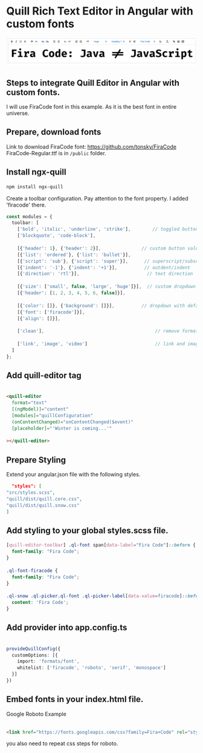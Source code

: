 # Quill Rich Text Editor in Angular with custom fonts

![Beschreibung des Bildes](./img.png)

## Steps to integrate Quill Editor in Angular with custom fonts.

I will use FiraCode font in this example. As it is the best font in entire universe.

## Prepare, download fonts

Link to download FiraCode font: https://github.com/tonsky/FiraCode
FiraCode-Regular.ttf is in `/public` folder.

## Install ngx-quill

```bash	
npm install ngx-quill
```

Create a toolbar configuration. Pay attention to the font property. I added 'firacode' there.

```typescript
const modules = {
  toolbar: [
    ['bold', 'italic', 'underline', 'strike'],        // toggled buttons
    ['blockquote', 'code-block'],

    [{'header': 1}, {'header': 2}],               // custom button values
    [{'list': 'ordered'}, {'list': 'bullet'}],
    [{'script': 'sub'}, {'script': 'super'}],      // superscript/subscript
    [{'indent': '-1'}, {'indent': '+1'}],          // outdent/indent
    [{'direction': 'rtl'}],                         // text direction

    [{'size': ['small', false, 'large', 'huge']}],  // custom dropdown
    [{'header': [1, 2, 3, 4, 5, 6, false]}],

    [{'color': []}, {'background': []}],          // dropdown with defaults from theme
    [{'font': ['firacode']}],
    [{'align': []}],

    ['clean'],                                         // remove formatting button

    ['link', 'image', 'video']                         // link and image, video
  ]
};

```

## Add quill-editor tag

```html

<quill-editor
  format="text"
  [(ngModel)]="content"
  [modules]="quillConfiguration"
  (onContentChanged)="onContentChanged($event)"
  [placeholder]="'Winter is coming...'"

></quill-editor>
```

## Prepare Styling

Extend your angular.json file with the following styles.

```json
  "styles": [
"src/styles.scss",
"quill/dist/quill.core.css",
"quill/dist/quill.snow.css"
]
```

## Add styling to your global styles.scss file.

```scss
[quill-editor-toolbar] .ql-font span[data-label="Fira Code"]::before {
  font-family: "Fira Code";
}

.ql-font-firacode {
  font-family: "Fira Code";
}

.ql-snow .ql-picker.ql-font .ql-picker-label[data-value=firacode]::before, .ql-snow .ql-picker.ql-font .ql-picker-item[data-value=firacode]::before {
  content: 'Fira Code';
}
```

## Add provider into app.config.ts

```typescript

provideQuillConfig({
  customOptions: [{
    import: 'formats/font',
    whitelist: ['firacode', 'roboto', 'serif', 'monospace']
  }]
})

```

## Embed fonts in your index.html file.

Google Roboto Example

```html

<link href="https://fonts.googleapis.com/css?family=Fira+Code" rel="stylesheet">
  ```
  
you also need to repeat css steps for roboto.
